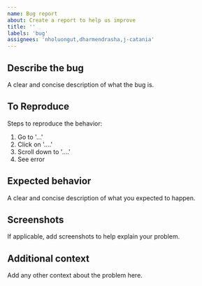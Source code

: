 ```yaml
---
name: Bug report
about: Create a report to help us improve
title: ''
labels: 'bug'
assignees: 'nholuongut,dharmendrasha,j-catania'
---
```


## Describe the bug
A clear and concise description of what the bug is.

## To Reproduce
Steps to reproduce the behavior:
1. Go to '...'
2. Click on '....'
3. Scroll down to '....'
4. See error

## Expected behavior
A clear and concise description of what you expected to happen.

## Screenshots
If applicable, add screenshots to help explain your problem.

## Additional context
Add any other context about the problem here.
